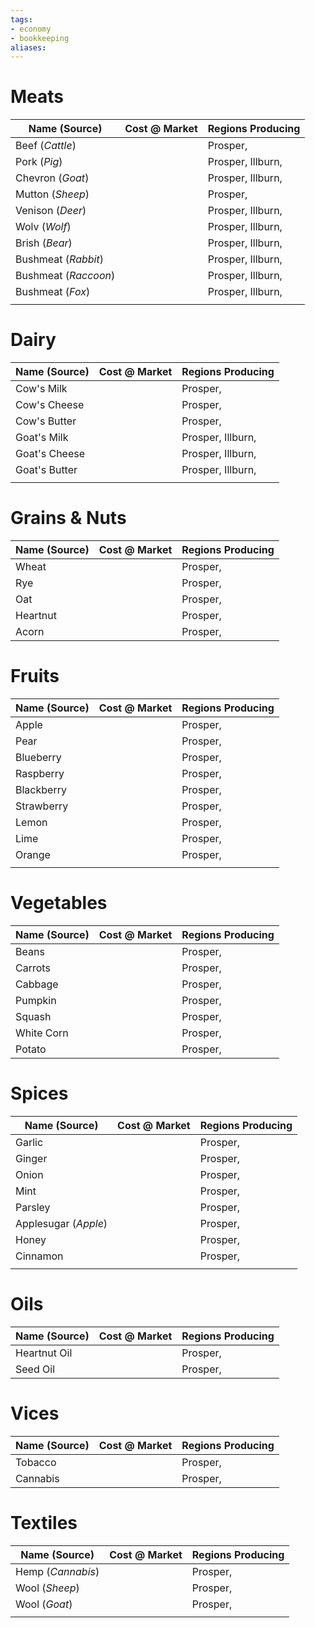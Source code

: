 ```yaml
---
tags:
- economy
- bookkeeping
aliases:
---
```


# Meats

| Name (Source)        | Cost @ Market | Regions Producing |
| -------------------- | ------------- | ----------------- |
| Beef (*Cattle*)      |               | Prosper,          |
| Pork (*Pig*)         |               | Prosper, Illburn, |
| Chevron (*Goat*)     |               | Prosper, Illburn, |
| Mutton (*Sheep*)     |               | Prosper,          |
| Venison (*Deer*)     |               | Prosper, Illburn, |
| Wolv (*Wolf*)        |               | Prosper, Illburn, |
| Brish (*Bear*)       |               | Prosper, Illburn, |
| Bushmeat (*Rabbit*)  |               | Prosper, Illburn, |
| Bushmeat (*Raccoon*) |               | Prosper, Illburn, |
| Bushmeat (*Fox*)     |               | Prosper, Illburn, |
|                      |               |                   |

# Dairy

| Name (Source) | Cost @ Market | Regions Producing |
| ------------- | ------------- | ----------------- |
| Cow's Milk    |               | Prosper,          |
| Cow's Cheese  |               | Prosper,          |
| Cow's Butter  |               | Prosper,          |
| Goat's Milk   |               | Prosper, Illburn,          |
| Goat's Cheese |               | Prosper, Illburn,          |
| Goat's Butter |               | Prosper, Illburn,          |
|               |               |                   |

# Grains & Nuts

| Name (Source) | Cost @ Market | Regions Producing |
| ------------- | ------------- | ----------------- |
| Wheat         |               | Prosper,          |
| Rye           |               | Prosper,          |
| Oat           |               | Prosper,          |
| Heartnut      |               | Prosper,          |
| Acorn         |               | Prosper,          |

# Fruits

| Name (Source) | Cost @ Market | Regions Producing |
| ------------- | ------------- | ----------------- |
| Apple         |               | Prosper,          |
| Pear          |               | Prosper,          |
| Blueberry     |               | Prosper,          |
| Raspberry     |               | Prosper,          |
| Blackberry    |               | Prosper,          |
| Strawberry    |               | Prosper,          |
| Lemon         |               | Prosper,          |
| Lime          |               | Prosper,          |
| Orange        |               | Prosper,          |
|               |               |                   |

# Vegetables

| Name (Source) | Cost @ Market | Regions Producing |
| ------------- | ------------- | ----------------- |
| Beans         |               | Prosper,          |
| Carrots       |               | Prosper,          |
| Cabbage       |               | Prosper,          |
| Pumpkin       |               | Prosper,          |
| Squash        |               | Prosper,          |
| White Corn    |               | Prosper,          |
| Potato        |               | Prosper,          |

# Spices

| Name (Source)        | Cost @ Market | Regions Producing |
| -------------------- | ------------- | ----------------- |
| Garlic               |               | Prosper,          |
| Ginger               |               | Prosper,          |
| Onion                |               | Prosper,          |
| Mint                 |               | Prosper,          |
| Parsley              |               | Prosper,          |
| Applesugar (*Apple*) |               | Prosper,          |
| Honey                |               | Prosper,          |
| Cinnamon             |               | Prosper,          |
|                      |               |                   |

# Oils

| Name (Source) | Cost @ Market | Regions Producing |
| ------------- | ------------- | ----------------- |
| Heartnut Oil  |               | Prosper,          |
| Seed Oil      |               | Prosper,          |

# Vices

| Name (Source) | Cost @ Market | Regions Producing |
| ------------- | ------------- | ----------------- |
| Tobacco       |               | Prosper,          |
| Cannabis      |               | Prosper,          |

# Textiles

| Name (Source)     | Cost @ Market | Regions Producing |
| ----------------- | ------------- | ----------------- |
| Hemp (*Cannabis*) |               | Prosper,          |
| Wool (*Sheep*)    |               | Prosper,          |
| Wool (*Goat*)     |               | Prosper,          |
|                   |               |                   |
